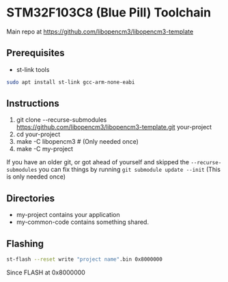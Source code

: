 # STM32F103C8 (Blue Pill)  Toolchain
Main repo at https://github.com/libopencm3/libopencm3-template

## Prerequisites
* st-link tools
```sh
sudo apt install st-link gcc-arm-none-eabi
```

## Instructions
 1. git clone --recurse-submodules https://github.com/libopencm3/libopencm3-template.git your-project
 2. cd your-project
 3. make -C libopencm3 # (Only needed once)
 4. make -C my-project

If you have an older git, or got ahead of yourself and skipped the ```--recurse-submodules```
you can fix things by running ```git submodule update --init``` (This is only needed once)

## Directories
* my-project contains your application
* my-common-code contains something shared.

## Flashing
```sh
st-flash --reset write "project name".bin 0x8000000
```
Since FLASH at 0x8000000
